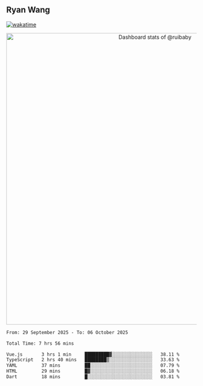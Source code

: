 ## Ryan Wang

[![wakatime](https://wakatime.com/badge/user/6f4ce45f-b03c-4eb3-b701-4b95e0885d94.svg)](https://wakatime.com/@6f4ce45f-b03c-4eb3-b701-4b95e0885d94)

<!-- Copy-paste in your Readme.md file -->

<a href="https://next.ossinsight.io/widgets/official/compose-user-dashboard-stats?user_id=21301288" target="_blank" style="display: block" align="center">
  <picture>
    <source media="(prefers-color-scheme: dark)" srcset="https://next.ossinsight.io/widgets/official/compose-user-dashboard-stats/thumbnail.png?user_id=21301288&image_size=auto&color_scheme=dark" width="771" height="auto">
    <img alt="Dashboard stats of @ruibaby" src="https://next.ossinsight.io/widgets/official/compose-user-dashboard-stats/thumbnail.png?user_id=21301288&image_size=auto&color_scheme=light" width="771" height="auto">
  </picture>
</a>

<!-- Made with [OSS Insight](https://ossinsight.io/) -->


<!--START_SECTION:waka-->

```txt
From: 29 September 2025 - To: 06 October 2025

Total Time: 7 hrs 56 mins

Vue.js       3 hrs 1 min     █████████▓░░░░░░░░░░░░░░░   38.11 %
TypeScript   2 hrs 40 mins   ████████▒░░░░░░░░░░░░░░░░   33.63 %
YAML         37 mins         ██░░░░░░░░░░░░░░░░░░░░░░░   07.79 %
HTML         29 mins         █▓░░░░░░░░░░░░░░░░░░░░░░░   06.18 %
Dart         18 mins         █░░░░░░░░░░░░░░░░░░░░░░░░   03.81 %
```

<!--END_SECTION:waka-->
